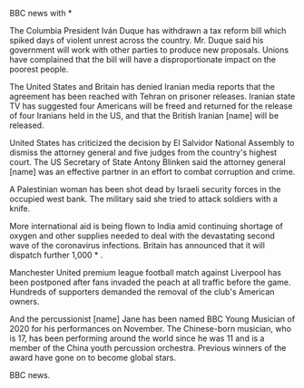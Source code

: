 BBC news with *

The Columbia President Iván Duque has withdrawn a tax reform bill which spiked days of violent unrest across the country. Mr. Duque said his government will work with other parties to produce new proposals. Unions have complained that the bill will have a disproportionate impact on the poorest people.

The United States and Britain has denied Iranian media reports that the agreement has been reached with Tehran on prisoner releases. Iranian state TV has suggested four Americans will be freed and returned for the release of four Iranians held in the US, and that the British Iranian [name] will be released.

United States has criticized the decision by El Salvidor National Assembly to dismiss the attorney general and five judges from the country's highest court. The US Secretary of State Antony Blinken said the attorney general [name] was an effective partner in an effort to combat corruption and crime.

A Palestinian woman has been shot dead by Israeli security forces in the occupied west bank. The military said she tried to attack soldiers with a knife.

More international aid is being flown to India amid continuing shortage of oxygen and other supplies needed to deal with the devastating second wave of the coronavirus infections. Britain has announced that it will dispatch further 1,000 * .

Manchester United premium league football match against Liverpool has been postponed after fans invaded the peach at all traffic before the game. Hundreds of supporters demanded the removal of the club's American owners.

And the percussionist [name] Jane has been named BBC Young Musician of 2020 for his performances on November. The Chinese-born musician, who is 17, has been performing around the world since he was 11 and is a member of the China youth percussion orchestra. Previous winners of the award have gone on to become global stars.

BBC news.
